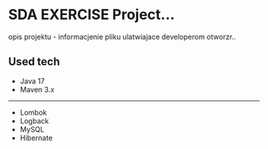 # SDA EXERCISE Project...


opis projektu - informacjenie pliku ulatwiajace developerom otworzr..

## Used tech
- Java 17
- Maven 3.x
---

- Lombok
- Logback
- MySQL
- Hibernate